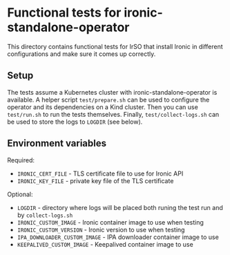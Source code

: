 # Functional tests for ironic-standalone-operator

This directory contains functional tests for IrSO that install Ironic in
different configurations and make sure it comes up correctly.

## Setup

The tests assume a Kubernetes cluster with ironic-standalone-operator is
available. A helper script `test/prepare.sh` can be used to configure the
operator and its dependencies on a Kind cluster. Then you can use `test/run.sh`
to run the tests themselves. Finally, `test/collect-logs.sh` can be used to
store the logs to `LOGDIR` (see below).

## Environment variables

Required:

- `IRONIC_CERT_FILE` - TLS certificate file to use for Ironic API
- `IRONIC_KEY_FILE` - private key file of the TLS certificate

Optional:

- `LOGDIR` - directory where logs will be placed both runing the test run and
  by `collect-logs.sh`
- `IRONIC_CUSTOM_IMAGE` - Ironic container image to use when testing
- `IRONIC_CUSTOM_VERSION` - Ironic version to use when testing
- `IPA_DOWNLOADER_CUSTOM_IMAGE` - IPA downloader container image to use
- `KEEPALIVED_CUSTOM_IMAGE` - Keepalived container image to use
